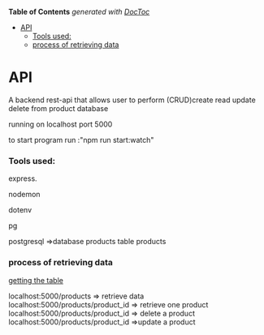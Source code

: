<!-- START doctoc generated TOC please keep comment here to allow auto update -->
<!-- DON'T EDIT THIS SECTION, INSTEAD RE-RUN doctoc TO UPDATE -->
**Table of Contents**  *generated with [DocToc](https://github.com/thlorenz/doctoc)*

- [API](#api)
    - [Tools used:](#tools-used)
    - [process of retrieving data](#process-of-retrieving-data)

<!-- END doctoc generated TOC please keep comment here to allow auto update -->

# API
A backend rest-api that allows user to perform (CRUD)create read update delete
from product database

running on localhost port 5000

to start program run :"npm run start:watch"

### Tools used:
express.

nodemon


dotenv

pg

postgresql =>database products table products 

### process of retrieving data
<a href ="./copy of products.sql">getting the table</a>

localhost:5000/products => retrieve data
localhost:5000/products/product_id => retrieve one product
localhost:5000/products/product_id => delete a product
localhost:5000/products/product_id =>update a product


